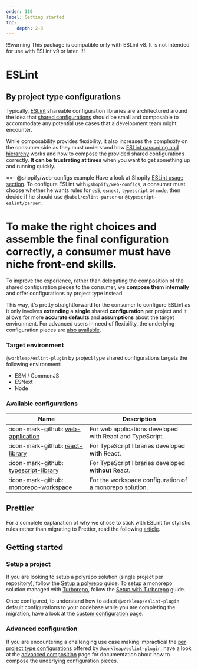 ```yaml
---
order: 110
label: Getting started
toc:
    depth: 2-3
---
```


!!!warning
This package is compatible only with ESLint v8. It is not intended for use with ESLint v9 or later.
!!!

# ESLint

## By project type configurations

Typically, [ESLint](https://eslint.org/) shareable configuration libraries are architectured around the idea that [shared configurations](https://eslint.org/docs/latest/extend/shareable-configs) should be small and composable to accommodate any potential use cases that a development team might encounter.

While composability provides flexibility, it also increases the complexity on the consumer side as they must understand how [ESLint cascading and hierarchy](https://eslint.org/docs/latest/use/configure/configuration-files#cascading-and-hierarchy) works and how to compose the provided shared configurations correctly. **It can be frustrating at times** when you want to get something up and running quickly.

==- @shopify/web-configs example
Have a look at Shopify [ESLint usage section](https://github.com/Shopify/web-configs/tree/main/packages/eslint-plugin#usage). To configure ESLint with `@shopify/web-configs`, a consumer must choose whether he wants rules for `es5`, `esnext`, `typescript` or `node`, then decide if he should use `@babel/eslint-parser` or `@typescript-eslint/parser`.

To make the right choices and assemble the final configuration correctly, a consumer must have niche front-end skills.
===

To improve the experience, rather than delegating the composition of the shared configuration pieces to the consumer, we **compose them internally** and offer configurations by project type instead.

This way, it's pretty straightforward for the consumer to configure ESLint as it only involves **extending** a **single** shared **configuration** per project and it allows for more **accurate defaults** and **assumptions** about the target environment. For advanced users in need of flexibility, the underlying configuration pieces are [also available](advanced-composition.md).

### Target environment

`@workleap/eslint-plugin` by project type shared configurations targets the following environment:

- ESM / CommonJS
- ESNext
- Node

### Available configurations

| Name | Description |
| ---  | --- |
| :icon-mark-github: [web-application](https://github.com/workleap/wl-web-configs/blob/main/packages/eslint-plugin/lib/config/by-project-type/web-application.ts) | For web applications developed with React and TypeScript. |
| :icon-mark-github: [react-library](https://github.com/workleap/wl-web-configs/blob/main/packages/eslint-plugin/lib/config/by-project-type/react-library.ts) | For TypeScript libraries developed **with** React. |
| :icon-mark-github: [typescript-library](https://github.com/workleap/wl-web-configs/blob/main/packages/eslint-plugin/lib/config/by-project-type/typescript-library.ts) | For TypeScript libraries developed **without** React. |
| :icon-mark-github: [monorepo-workspace](https://github.com/workleap/wl-web-configs/blob/main/packages/eslint-plugin/lib/config/by-project-type/monorepo-workspace.ts) | For the workspace configuration of a monorepo solution. |

## Prettier

For a complete explanation of why we chose to stick with ESLint for stylistic rules rather than migrating to Prettier, read the following [article](https://antfu.me/posts/why-not-prettier).

## Getting started

### Setup a project

If you are looking to setup a polyrepo solution (single project per repository), follow the [Setup a polyrepo](./setup-polyrepo.md) guide. To setup a monorepo solution managed with [Turborepo](https://turborepo.com/), follow the [Setup with Turborepo](./setup-turborepo.md) guide.

Once configured, to understand how to adapt `@workleap/eslint-plugin` default configurations to your codebase while you are completing the migration, have a look at the [custom configuration](./custom-configuration.md) page.

### Advanced configuration

If you are encountering a challenging use case making impractical the [per project type configurations](#available-configurations) offered by `@workleap/eslint-plugin`, have a look at the [advanced composition](./advanced-composition.md) page for documentation about how to compose the underlying configuration pieces.
